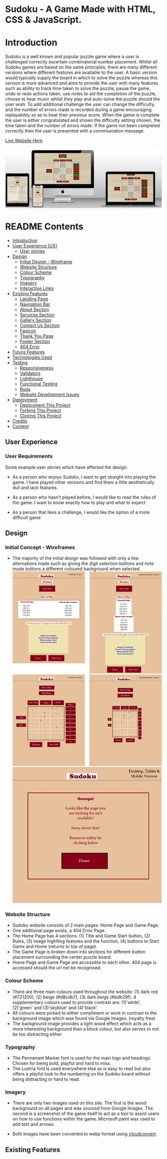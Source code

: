 # Sudoku - A Game Made with HTML, CSS & JavaScript.

# Introduction
Sudoku is a well known and popular puzzle game where a user is challenged correctly ascertain combinatorial number placement. Whilst all Sudoku games are based on the same principles, there are many different versions where different features are available to the user. A basic version would typically supply the board in which to solve the puzzle whereas this version is more advanced and aims to provide the user with many features such as ability to track time taken to solve the puzzle, pause the game, undo or redo actions taken, use notes to aid the completion of the puzzle, choose to hear music whilst they play and auto-solve the puzzle should the user wish. To add additional challenge the user can change the difficulty, and the number of errors made is recorded during a game encouraging replayability so as to beat their previous score. When the game is complete the user is either congratulated and shown the difficulty setting chosen, the time taken and the number of errors made. If the game not been completed correctly then the user is presented with a commiseration message.

[Live Website Here](https://tonywilson1211.github.io/P2_Sudoku/)

<p align="center"><img src="assets/images/readme/devices.jpg" alt="sudoku webpage on multiple devices"></p>

# README Contents

* [Introduction](#introduction)
* [User Experience (UX)](#user-experience)
    * [User stories](#user-stories)
* [Design](#design)
    * [Initial Design - Wireframe](#initial-concept---wire-frames)
    * [Website Structure](#website-structure)
    * [Colour Scheme](#colour-scheme)
    * [Typography](#typography)
    * [Imagery](#imagery)
    * [Interactive Links](#interactive-links) 
* [Existing Features](#existing-features)
    * [Landing Page](#landing-page)
    * [Navigation Bar](#navigation-bar)
    * [About Section](#about-section)
    * [Services Section](#services-section)
    * [Gallery Section](#gallery-section)
    * [Contact Us Section](#contact-us-section)
    * [Favicon](#favicon)
    * [Thank You Page](#thank-you-page)
    * [Footer Section](#footer-section)
    * [404 Error](#404-page)
* [Future Features](#future-features)
* [Technologies Used](#technologies-used)
* [Testing](#testing)
    * [Responsiveness](#responsiveness)
    * [Validators](#validators)
    * [Lighthouse](#lighthouse)
    * [Functional Testing](#functional-testing)
    * [Bugs](#bugs)
    * [Website Development Issues](#website-development-issues)
* [Deployment](#deployment-this-project)
    * [Deployment This Project](#deployment-this-project)
    * [Forking This Project](#forking-this-project)
    * [Cloning This Project](#cloning-this-project)
* [Credits](#credits)
* [Content](#content)

## User Experience

### User Requirements

Some example user stories which have affected the design:

* As a person who enjoys Sudoku, I want to get straight into playing the
 game. I have played other versions and find them a little aesthetically dull and lack features.

* As a person who hasn't played before, I would like to read the rules of the
 game. I want to know exactly how to play and what to expect

* As a person that likes a challenge, I would like the option of a more
 difficult game




## Design

### Initial Concept - Wireframes
* The majority of the initial design was followed with only a few alternations made such as giving the digit selection buttons and note mode buttons a different coloured background when selected.
![Home Page](assets/images/readme/home.jpg)<br>
![Home Page](assets/images/readme/game.jpg)<br>
![Home Page](assets/images/readme/error.jpg)<br>

### Website Structure
* Sudoku website consists of 2 main pages: Home Page and Game Page.
* One additional page exists, a 404 Error Page.
* The Home Page has 4 sections: (1) Title and Game Start button, (2) Rules, (3) image highlting features and the function, (4) buttons to Start Game and Home (returns to top of page). 
* The Game Page is broken down into sections for different button placement surrounding the center puzzle board.
* Home Page and Game Page are accessible to each other. 404 page is accessed should the url not be recognised.

### Colour Scheme
* There are three main colours used throughout the website: (1) dark red (#721200), (2) beige (#d8cdb7), (3) dark beige (#bdb29f). 4 supplementary colours used to provide contrast are: (1)'white', (2)'green' and (3)'skyblue' and (4)'black'.<br>
* All colours were picked to either compliment or work in contrast to the background image which was found via Google Images. (royalty free)
* The background image provides a light wood effect which acts as a more interesting background than a block colour, but also serves to not be too distracting either. <br>

### Typography
* The Permenant Marker font is used for the main logo and headings. Chosen for being bold, playful and hard to miss.
* The Lustria font is used everywhere else as is easy to read but also offers a playful look to the numbering on the Sudoku board without being distracting or hard to read.<br>

### Imagery

* There are only two images used on this site. The first is the wood background on all pages and was sourced from Google Images. The second is a screenshot of the game itself to act as a tool to assist users on how to use functions within the game. Microsoft paint was used to add text and arrows. 

* Both images have been converted to webp format using
[cloudconvert](https://cloudconvert.com/).


## Existing Features



